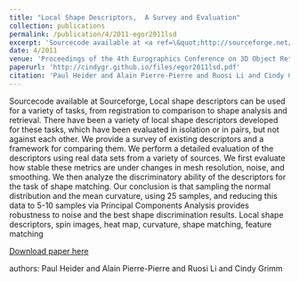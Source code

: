 ```yaml
---
title: "Local Shape Descriptors,  A Survey and Evaluation"
collection: publications
permalink: /publication/4/2011-egor2011lsd
excerpt: 'Sourcecode available at <a ref=\&quot;http://sourceforge.net/projects/meshprocessing/\&quot;>Sourceforge</a>, Local shape descriptors can be used for a variety of tasks,  from registration to comparison to shape analysis and retrieval. There have been a variety of local shape descriptors developed for these tasks,  which have been evaluated in isolation or in pairs,  but not against each other. We provide a survey of existing descriptors and a framework for comparing them. We perform a detailed evaluation of the descriptors using real data sets from a variety of sources. We first evaluate how stable these metrics are under changes in mesh resolution,  noise,  and smoothing. We then analyze the discriminatory ability of the descriptors for the task of shape matching. Our conclusion is that sampling the normal distribution and the mean curvature,  using 25 samples,  and reducing this data to 5-10 samples via Principal Components Analysis provides robustness to noise and the best shape discrimination results.  Local shape descriptors,  spin images,  heat map,  curvature,  shape matching,  feature matching, '
date: 4/2011
venue: 'Proceedings of the 4th Eurographics Conference on 3D Object Retrieval'
paperurl: 'http://cindygr.github.io/files/egor2011lsd.pdf'
citation: 'Paul Heider and Alain Pierre-Pierre and Ruosi Li and Cindy Grimm'
---
```

Sourcecode available at <a ref=\&quot;http://sourceforge.net/projects/meshprocessing/\&quot;>Sourceforge</a>, Local shape descriptors can be used for a variety of tasks,  from registration to comparison to shape analysis and retrieval. There have been a variety of local shape descriptors developed for these tasks,  which have been evaluated in isolation or in pairs,  but not against each other. We provide a survey of existing descriptors and a framework for comparing them. We perform a detailed evaluation of the descriptors using real data sets from a variety of sources. We first evaluate how stable these metrics are under changes in mesh resolution,  noise,  and smoothing. We then analyze the discriminatory ability of the descriptors for the task of shape matching. Our conclusion is that sampling the normal distribution and the mean curvature,  using 25 samples,  and reducing this data to 5-10 samples via Principal Components Analysis provides robustness to noise and the best shape discrimination results.  Local shape descriptors,  spin images,  heat map,  curvature,  shape matching,  feature matching

[Download paper here](http://cindygr.github.io/files/egor2011lsd.pdf)

authors: Paul Heider and Alain Pierre-Pierre and Ruosi Li and Cindy Grimm